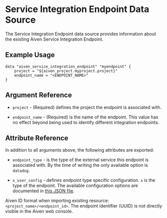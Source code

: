 # Service Integration Endpoint Data Source

The Service Integration Endpoint data source provides information about the existing 
Aiven Service Integration Endpoint.

## Example Usage

```hcl
data "aiven_service_integration_endpoint" "myendpoint" {
    project = "${aiven_project.myproject.project}"
    endpoint_name = "<ENDPOINT_NAME>"
}
```

## Argument Reference

* `project` - (Required) defines the project the endpoint is associated with.

* `endpoint_name` - (Required) is the name of the endpoint. This value has no effect beyond being used
to identify different integration endpoints.

## Attribute Reference

In addition to all arguments above, the following attributes are exported:

* `endpoint_type` - is the type of the external service this endpoint is associated with.
By the time of writing the only available option is `datadog`.

* `x_user_config` - defines endpoint type specific configuration. `x` is the type of the
endpoint. The available configuration options are documented in
[this JSON file](https://github.com/aiven/terraform-provider-aiven/tree/master/aiven/templates/integration_endpoints_user_config_schema.json).

Aiven ID format when importing existing resource: `<project_name>/<endpoint_id>`. The
endpoint identifier (UUID) is not directly visible in the Aiven web console.